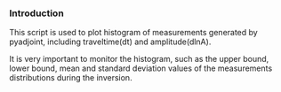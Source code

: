 ### Introduction

This script is used to plot histogram of measurements generated by
pyadjoint, including traveltime(dt) and amplitude(dlnA).

It is very important to monitor the histogram, such as the upper
bound, lower bound, mean and standard deviation values of the
measurements distributions during the inversion.
